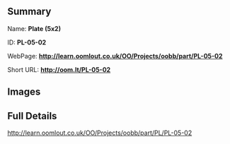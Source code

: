 

## Summary
 
Name: __Plate (5x2)__

ID: __PL-05-02__

WebPage: __http://learn.oomlout.co.uk/OO/Projects/oobb/part/PL-05-02__

Short URL: __http://oom.lt/PL-05-02__


## Images




## Full Details

 http://learn.oomlout.co.uk/OO/Projects/oobb/part/PL/PL-05-02

